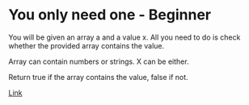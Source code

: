 # You only need one - Beginner

You will be given an array a and a value x. All you need to do is check whether the provided array contains the value.

Array can contain numbers or strings. X can be either.

Return true if the array contains the value, false if not.

[Link](https://www.codewars.com/kata/57cc975ed542d3148f00015b/train/javascript)